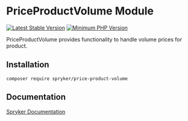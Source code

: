# PriceProductVolume Module
[![Latest Stable Version](https://poser.pugx.org/spryker/price-product-volume/v/stable.svg)](https://packagist.org/packages/spryker/price-product-volume)
[![Minimum PHP Version](https://img.shields.io/badge/php-%3E%3D%207.4-8892BF.svg)](https://php.net/)

PriceProductVolume provides functionality to handle volume prices for product.

## Installation

```
composer require spryker/price-product-volume
```

## Documentation

[Spryker Documentation](https://docs.spryker.com)
